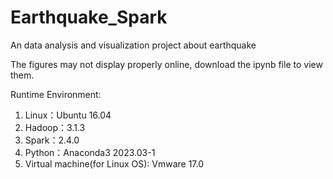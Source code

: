 # Earthquake_Spark
An data analysis and visualization project about earthquake

The figures may not display properly online, download the ipynb file to view them.

Runtime Environment:
1. Linux：Ubuntu 16.04
2. Hadoop：3.1.3
3. Spark：2.4.0
4. Python：Anaconda3 2023.03-1
5. Virtual machine(for Linux OS): Vmware 17.0
